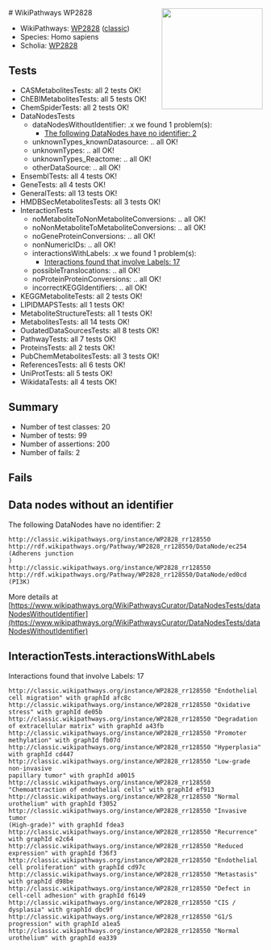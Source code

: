 <img style="float: right; width: 200px" src="https://upload.wikimedia.org/wikipedia/commons/thumb/8/83/Wplogo_with_text_500.png/640px-Wplogo_with_text_500.png" />
# WikiPathways WP2828

* WikiPathways: [WP2828](https://wikipathways.org/pathways/WP2828) ([classic](https://classic.wikipathways.org/instance/WP2828))
* Species: Homo sapiens
* Scholia: [WP2828](https://scholia.toolforge.org/wikipathways/WP2828)
## Tests
* CASMetabolitesTests: all 2 tests OK!
* ChEBIMetabolitesTests: all 5 tests OK!
* ChemSpiderTests: all 2 tests OK!
* DataNodesTests
    * dataNodesWithoutIdentifier: .x we found 1 problem(s):
        * [The following DataNodes have no identifier: 2](#d2d32fa1)
    * unknownTypes_knownDatasource: .. all OK!
    * unknownTypes: .. all OK!
    * unknownTypes_Reactome: .. all OK!
    * otherDataSource: .. all OK!
* EnsemblTests: all 4 tests OK!
* GeneTests: all 4 tests OK!
* GeneralTests: all 13 tests OK!
* HMDBSecMetabolitesTests: all 3 tests OK!
* InteractionTests
    * noMetaboliteToNonMetaboliteConversions: .. all OK!
    * noNonMetaboliteToMetaboliteConversions: .. all OK!
    * noGeneProteinConversions: .. all OK!
    * nonNumericIDs: .. all OK!
    * interactionsWithLabels: .x we found 1 problem(s):
        * [Interactions found that involve Labels: 17](#fe97a8bf)
    * possibleTranslocations: .. all OK!
    * noProteinProteinConversions: .. all OK!
    * incorrectKEGGIdentifiers: .. all OK!
* KEGGMetaboliteTests: all 2 tests OK!
* LIPIDMAPSTests: all 1 tests OK!
* MetaboliteStructureTests: all 1 tests OK!
* MetabolitesTests: all 14 tests OK!
* OudatedDataSourcesTests: all 8 tests OK!
* PathwayTests: all 7 tests OK!
* ProteinsTests: all 2 tests OK!
* PubChemMetabolitesTests: all 3 tests OK!
* ReferencesTests: all 6 tests OK!
* UniProtTests: all 5 tests OK!
* WikidataTests: all 4 tests OK!


## Summary

* Number of test classes: 20
* Number of tests: 99
* Number of assertions: 200
* Number of fails: 2

## Fails

<a name="d2d32fa1" />

## Data nodes without an identifier

The following DataNodes have no identifier: 2
```
http://classic.wikipathways.org/instance/WP2828_rr128550 http://rdf.wikipathways.org/Pathway/WP2828_rr128550/DataNode/ec254 (Adherens junction
)
http://classic.wikipathways.org/instance/WP2828_rr128550 http://rdf.wikipathways.org/Pathway/WP2828_rr128550/DataNode/ed0cd (PI3K)
```

More details at [https://www.wikipathways.org/WikiPathwaysCurator/DataNodesTests/dataNodesWithoutIdentifier](https://www.wikipathways.org/WikiPathwaysCurator/DataNodesTests/dataNodesWithoutIdentifier)

<a name="fe97a8bf" />

## InteractionTests.interactionsWithLabels

Interactions found that involve Labels: 17
```
http://classic.wikipathways.org/instance/WP2828_rr128550 "Endothelial cell migration" with graphId afc8c
http://classic.wikipathways.org/instance/WP2828_rr128550 "Oxidative stress" with graphId de05b
http://classic.wikipathways.org/instance/WP2828_rr128550 "Degradation of extracellular matrix" with graphId a43fb
http://classic.wikipathways.org/instance/WP2828_rr128550 "Promoter methylation" with graphId fb07d
http://classic.wikipathways.org/instance/WP2828_rr128550 "Hyperplasia" with graphId cd447
http://classic.wikipathways.org/instance/WP2828_rr128550 "Low-grade
non-invasive
papillary tumor" with graphId a0015
http://classic.wikipathways.org/instance/WP2828_rr128550 "Chemoattraction of endothelial cells" with graphId ef913
http://classic.wikipathways.org/instance/WP2828_rr128550 "Normal urothelium" with graphId f3052
http://classic.wikipathways.org/instance/WP2828_rr128550 "Invasive tumor
(High-grade)" with graphId fdea3
http://classic.wikipathways.org/instance/WP2828_rr128550 "Recurrence" with graphId e2c64
http://classic.wikipathways.org/instance/WP2828_rr128550 "Reduced expression" with graphId f36f3
http://classic.wikipathways.org/instance/WP2828_rr128550 "Endothelial cell proliferation" with graphId cd97c
http://classic.wikipathways.org/instance/WP2828_rr128550 "Metastasis" with graphId d98be
http://classic.wikipathways.org/instance/WP2828_rr128550 "Defect in cell-cell adhesion" with graphId f6149
http://classic.wikipathways.org/instance/WP2828_rr128550 "CIS / dysplasia" with graphId dbc9f
http://classic.wikipathways.org/instance/WP2828_rr128550 "G1/S progression" with graphId a1ea5
http://classic.wikipathways.org/instance/WP2828_rr128550 "Normal
urothelium" with graphId ea339
```

